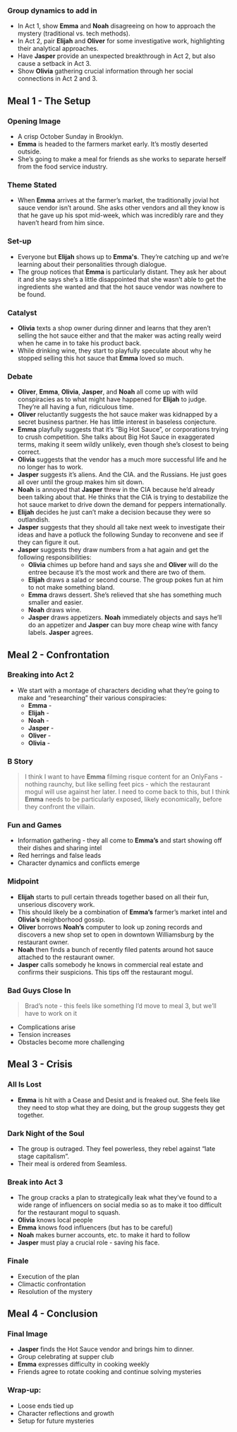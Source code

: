 ### Group dynamics to add in
* In Act 1, show **Emma** and **Noah** disagreeing on how to approach the mystery (traditional vs. tech methods).
* In Act 2, pair **Elijah** and **Oliver** for some investigative work, highlighting their analytical approaches.
* Have **Jasper** provide an unexpected breakthrough in Act 2, but also cause a setback in Act 3.
* Show **Olivia** gathering crucial information through her social connections in Act 2 and 3.

## Meal 1 - The Setup
### Opening Image
* A crisp October Sunday in Brooklyn.
* **Emma** is headed to the farmers market early. It’s mostly deserted outside.
* She’s going to make a meal for friends as she works to separate herself from the food service industry.

### Theme Stated
* When **Emma** arrives at the farmer’s market, the traditionally jovial hot sauce vendor isn’t around. She asks other vendors and all they know is that he gave up his spot mid-week, which was incredibly rare and they haven’t heard from him since.

### Set-up
* Everyone but **Elijah** shows up to **Emma's**. They’re catching up and we’re learning about their personalities through dialogue.
* The group notices that **Emma** is particularly distant. They ask her about it and she says she’s a little disappointed that she wasn’t able to get the ingredients she wanted and that the hot sauce vendor was nowhere to be found.

### Catalyst
* **Olivia** texts a shop owner during dinner and learns that they aren’t selling the hot sauce either and that the maker was acting really weird when he came in to take his product back.
* While drinking wine, they start to playfully speculate about why he stopped selling this hot sauce that **Emma** loved so much.

### Debate
* **Oliver**, **Emma**, **Olivia**, **Jasper**, and **Noah** all come up with wild conspiracies as to what might have happened for **Elijah** to judge. They’re all having a fun, ridiculous time.
* **Oliver** reluctantly suggests the hot sauce maker was kidnapped by a secret business partner. He has little interest in baseless conjecture.
* **Emma** playfully suggests that it’s “Big Hot Sauce”, or corporations trying to crush competition. She talks about Big Hot Sauce in exaggerated terms, making it seem wildly unlikely, even though she’s closest to being correct.
* **Olivia** suggests that the vendor has a much more successful life and he no longer has to work.
* **Jasper** suggests it’s aliens. And the CIA. and the Russians. He just goes all over until the group makes him sit down.
* **Noah** is annoyed that **Jasper** threw in the CIA because he’d already been talking about that. He thinks that the CIA is trying to destabilize the hot sauce market to drive down the demand for peppers internationally.
* **Elijah** decides he just can’t make a decision because they were so outlandish.
* **Jasper** suggests that they should all take next week to investigate their ideas and have a potluck the following Sunday to reconvene and see if they can figure it out. 
* **Jasper** suggests they draw numbers from a hat again and get the following responsibilities:
    * **Olivia** chimes up before hand and says she and **Oliver** will do the entree because it’s the most work and there are two of them.
    * **Elijah** draws a salad or second course. The group pokes fun at him to not make something bland.
    * **Emma** draws dessert. She’s relieved that she has something much smaller and easier.
    * **Noah** draws wine.
    * **Jasper** draws appetizers. **Noah** immediately objects and says he’ll do an appetizer and **Jasper** can buy more cheap wine with fancy labels. **Jasper** agrees.

## Meal 2 - Confrontation
### Breaking into Act 2
* We start with a montage of characters deciding what they’re going to make and “researching” their various conspiracies:
    * **Emma** - 
    * **Elijah** - 
    * **Noah** - 
    * **Jasper** - 
    * **Oliver** - 
    * **Olivia** -

### B Story
> I think I want to have **Emma** filming risque content for an OnlyFans - nothing raunchy, but like selling feet pics - which the restaurant mogul will use against her later. I need to come back to this, but I think **Emma** needs to be particularly exposed, likely economically, before they confront the villain.

### Fun and Games
* Information gathering - they all come to **Emma’s** and start showing off their dishes and sharing intel
* Red herrings and false leads
* Character dynamics and conflicts emerge

### Midpoint
* **Elijah** starts to pull certain threads together based on all their fun, unserious discovery work.
* This should likely be a combination of **Emma’s** farmer’s market intel and **Olivia’s** neighborhood gossip.
* **Oliver** borrows **Noah’s** computer to look up zoning records and discovers a new shop set to open in downtown Williamsburg by the restaurant owner.
* **Noah** then finds a bunch of recently filed patents around hot sauce attached to the restaurant owner.
* **Jasper** calls somebody he knows in commercial real estate and confirms their suspicions. This tips off the restaurant mogul.

### Bad Guys Close In
> Brad’s note - this feels like something I’d move to meal 3, but we’ll have to work on it
* Complications arise
* Tension increases
* Obstacles become more challenging

## Meal 3 -  Crisis
### All Is Lost
* **Emma** is hit with a Cease and Desist and is freaked out. She feels like they need to stop what they are doing, but the group suggests they get together.

### Dark Night of the Soul
* The group is outraged. They feel powerless, they rebel against “late stage capitalism”.
* Their meal is ordered from Seamless.

### Break into Act 3
* The group cracks a plan to strategically leak what they’ve found to a wide range of influencers on social media so as to make it too difficult for the restaurant mogul to squash.
* **Olivia** knows local people
* **Emma** knows food influencers (but has to be careful)
* **Noah** makes burner accounts, etc. to make it hard to follow
* **Jasper** must play a crucial role - saving his face.

### Finale
* Execution of the plan
* Climactic confrontation
* Resolution of the mystery

## Meal 4 - Conclusion
### Final Image
* **Jasper** finds the Hot Sauce vendor and brings him to dinner.
* Group celebrating at supper club
* **Emma** expresses difficulty in cooking weekly
* Friends agree to rotate cooking and continue solving mysteries

### Wrap-up:
* Loose ends tied up
* Character reflections and growth
* Setup for future mysteries